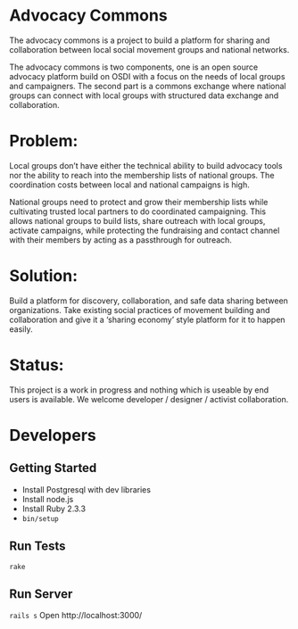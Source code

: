 # Advocacy Commons

The advocacy commons is a project to build a platform for sharing and collaboration between local social movement groups and national networks.

The advocacy commons is two components, one is an open source advocacy platform build on OSDI with a focus on the needs of local groups and campaigners. The second part is a commons exchange where national groups can connect with local groups with structured data exchange and collaboration.

# Problem:
Local groups don’t have either the technical ability to build advocacy tools nor the ability to reach into the membership lists of national groups. The coordination costs between local and national campaigns is high.

National groups need to protect and grow their membership lists while cultivating trusted local partners to do coordinated campaigning. This allows national groups to build lists, share outreach with local groups, activate campaigns, while protecting the fundraising and contact channel with their members by acting as a passthrough for outreach.

# Solution:
Build a platform for discovery, collaboration, and safe data sharing between organizations. Take existing social practices of movement building and collaboration and give it a ‘sharing economy’ style platform for it to happen easily.

# Status:
This project is a work in progress and nothing which is useable by end users is available. We welcome developer / designer / activist collaboration.

# Developers

## Getting Started
* Install Postgresql with dev libraries
* Install node.js
* Install Ruby 2.3.3
* `bin/setup`

## Run Tests
`rake`

## Run Server
`rails s`
Open http://localhost:3000/

